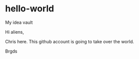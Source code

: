 # hello-world
My idea vault

Hi aliens, 

Chris here. This github account is going to take over the world.

Brgds
